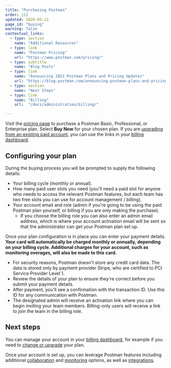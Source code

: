 ```yaml
---
title: "Purchasing Postman"
order: 122
updated: 2020-05-22
page_id: "buying"
warning: false
contextual_links:
  - type: section
    name: "Additional Resources"
  - type: link
    name: "Postman Pricing"
    url: "https://www.postman.com/pricing/"
  - type: subtitle
    name: "Blog Posts"
  - type: link
    name: "Announcing 2021 Postman Plans and Pricing Updates"
    url: "https://blog.postman.com/announcing-postman-plans-and-pricing-2021/"
  - type: section
    name: "Next Steps"
  - type: link
    name: "Billing"
    url:  "/docs/administration/billing/"

---
```


Visit the [pricing page](https://www.postman.com/pricing) to purchase a Postman Basic, Professional, or Enterprise plan. Select __Buy Now__ for your chosen plan. If you are [upgrading from an existing paid account](/docs/administration/billing/#team-and-plan-changes), you can use the links in your [billing dashboard](http://go.postman.co/billing).

## Configuring your plan

During the buying process you will be prompted to supply the following details:

* Your billing cycle (monthly or annual).
* How many paid user slots you need (you'll need a paid slot for anyone who needs to access the relevant Postman features, but each team has two free slots you can use for account management / billing).
* Your account email and role (admin if you're going to be using the paid Postman plan yourself, or billing if you are only making the purchase).
    * If you choose the billing role you can also enter an admin email address, which is where your account activation email will be sent so that the administrator can get your Postman plan set up.

Once your plan configuration is in place you can enter your payment details. __Your card will automatically be charged monthly or annually, depending on your billing cycle. Additional charges for your account, such as monitoring overages, will also be made to this card.__

* For security reasons, Postman doesn't store any credit card data. The data is stored only by payment provider Stripe, who are certified to PCI Service Provider Level 1.
* Review the details of your plan to ensure they're correct before you submit your payment details.
* After payment, you'll see a confirmation with the transaction ID. Use this ID for any communication with Postman.
* The designated admin will receive an activation link where you can begin inviting your team members. Billing-only users will receive a link to join the team in the billing role.

## Next steps

You can manage your account in your [billing dashboard](http://go.postman.co/billing), for example if you need to [change or upgrade](/docs/administration/billing/#team-and-plan-changes) your plan.

Once your account is set up, you can leverage Postman features including additional [collaboration](/docs/collaborating-in-postman/collaboration-intro/) and [monitoring](/docs/monitoring-your-api/using-static-IPs-to-monitor/) options, as well as [integrations](/docs/integrations/intro-integrations/).
